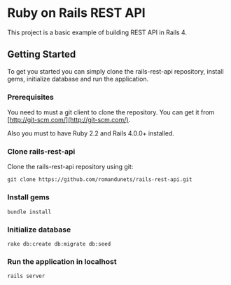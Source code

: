 # Ruby on Rails REST API

This project is a basic example of building REST API in Rails 4.

## Getting Started

To get you started you can simply clone the rails-rest-api repository, install gems, initialize database and run the application.

### Prerequisites

You need to must a git client to clone the repository. You can get it from [http://git-scm.com/](http://git-scm.com/).

Also you must to have Ruby 2.2 and Rails 4.0.0+ installed.

### Clone rails-rest-api

Clone the rails-rest-api repository using git:

```
git clone https://github.com/romandunets/rails-rest-api.git
```

### Install gems
```
bundle install
```

### Initialize database
```
rake db:create db:migrate db:seed
```

### Run the application in localhost
```
rails server
```
